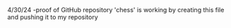 4/30/24
-proof of GitHub repository 'chess' is working by creating this file and pushing it to my repository